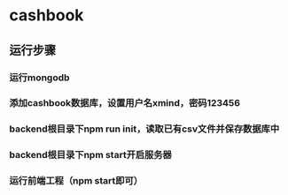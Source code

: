 # cashbook

## 运行步骤
### 运行mongodb
### 添加cashbook数据库，设置用户名xmind，密码123456
### backend根目录下npm run init，读取已有csv文件并保存数据库中
### backend根目录下npm start开启服务器
### 运行前端工程（npm start即可）
